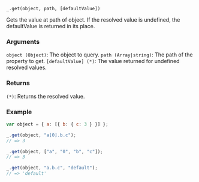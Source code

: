 ```
_.get(object, path, [defaultValue])
```

Gets the value at path of object. If the resolved value is undefined, the defaultValue is returned in its place.

### Arguments

`object (Object)`: The object to query.
`path (Array|string)`: The path of the property to get.
`[defaultValue] (*)`: The value returned for undefined resolved values.

### Returns

`(*)`: Returns the resolved value.

### Example

```javascript
var object = { a: [{ b: { c: 3 } }] };

_.get(object, "a[0].b.c");
// => 3

_.get(object, ["a", "0", "b", "c"]);
// => 3

_.get(object, "a.b.c", "default");
// => 'default'
```
